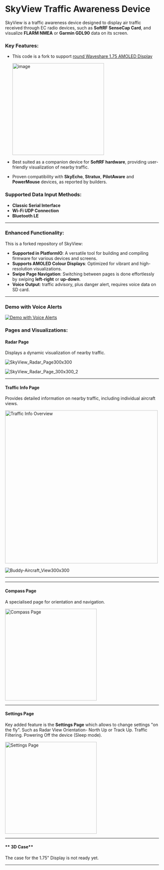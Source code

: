 # SkyView Traffic Awareness Device

SkyView is a traffic awareness device designed to display air traffic received through EC radio devices, such as **SoftRF SenseCap Card**, and visualize **FLARM NMEA** or **Garmin GDL90** data on its screen.

### Key Features:
- This code is a fork to support [round Waveshare 1.75 AMOLED Display](https://www.waveshare.com/wiki/ESP32-S3-Touch-AMOLED-1.75)

  <img width="300" height="300" alt="image" src="https://github.com/user-attachments/assets/ab13a9ab-3450-4c14-bfc4-0d2d30d6ca7d" />

- Best suited as a companion device for **SoftRF hardware**, providing user-friendly visualization of nearby traffic.
- Proven compatibility with **SkyEcho**, **Stratux**, **PilotAware** and **PowerMouse** devices, as reported by builders.

### Supported Data Input Methods:
- **Classic Serial Interface**
- **Wi-Fi UDP Connection**
- **Bluetooth LE**

---

### Enhanced Functionality:
This is a forked repository of SkyView:
- **Supported in PlatformIO**: A versatile tool for building and compiling firmware for various devices and screens.
- **Supports AMOLED Colour Displays**: Optimized for vibrant and high-resolution visualizations.
- **Swipe Page Navigation**: Switching between pages is done effortlessly by swiping **left-right** or **up-down**.
- **Voice Output**: traffic advisory, plus danger alert, requires voice data on SD card.

---

### Demo with Voice Alerts ###
[![Demo with Voice Alerts](https://img.youtube.com/vi/eLwic-Sz4lM/hqdefault.jpg)](https://www.youtube.com/watch?v=eLwic-Sz4lM)

### Pages and Visualizations:

#### **Radar Page**  
Displays a dynamic visualization of nearby traffic.

![SkyView_Radar_Page300x300](https://github.com/user-attachments/assets/a582ca45-425f-4d3f-b65a-485dfb4d9953)


![SkyView_Radar_Page_300x300_2](https://github.com/user-attachments/assets/6b980b27-f55a-47da-8d94-9f8d6f9b4d1f)

---

#### **Traffic Info Page**  
Provides detailed information on nearby traffic, including individual aircraft views.

<img src="https://github.com/user-attachments/assets/dbf50cfd-8fea-4adb-9e6a-514a463d0512" alt="Traffic Info Overview" width="500px">

![Buddy-Aircraft_View300x300](https://github.com/user-attachments/assets/70256d1b-6bc8-48ec-bd24-8c667b0fe275)


---


---

#### **Compass Page**  
A specialised page for orientation and navigation.

<img src="https://github.com/user-attachments/assets/9613bb03-ed0b-48e4-b963-74c99b9cf339" alt="Compass Page" width="300px">

---

#### **Settings Page**
Key added feature is the **Settings Page** which allows to change settings "on the fly". Such as Radar View Orientation- North Up or Track Up. Traffic Filtering.
Powering Off the device (Sleep mode).

<img src="https://github.com/user-attachments/assets/874b9fbc-2495-44c0-a77c-07b0165dae16" alt="Settings Page" width="300px">


---
#### ** 3D Case**
The case for the 1.75" Display is not ready yet.


---
